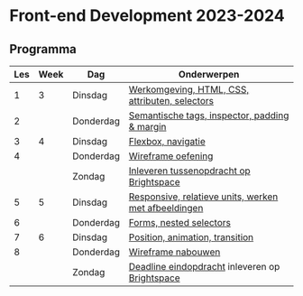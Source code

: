 # Front-end Development 2023-2024

## Programma

| Les | Week | Dag       | Onderwerpen                                                                                                                    | 
|-----|------|-----------|--------------------------------------------------------------------------------------------------------------------------------|
| 1   | 3    | Dinsdag   | [Werkomgeving, HTML, CSS, attributen, selectors](./les1-week3-dinsdag)                                                            |                                                          
| 2   |      | Donderdag | [Semantische tags, inspector, padding & margin](./les2-week3-donderdag)                                                           |                                                          
| 3   | 4    | Dinsdag   | [Flexbox, navigatie](./les3-week4-dinsdag)                                                                                        |                                                                            
| 4   |      | Donderdag | [Wireframe oefening](./les4-week4-donderdag)                                                                                      |  
|     |      | Zondag    | [Inleveren tussenopdracht op Brightspace](https://brightspace.hr.nl/d2l/le/lessons/28886/topics/169219)                        |
| 5   | 5    | Dinsdag   | [Responsive, relatieve units, werken met afbeeldingen](./les5-week5-dinsdag)                                                      |                                                           
| 6   |      | Donderdag | [Forms, nested selectors](./les6-week5-donderdag)                                                                                 |                                                           
| 7   | 6    | Dinsdag   | [Position, animation, transition](./les7-week6-dinsdag)                                                                           |                                                          
| 8   |      | Donderdag | [Wireframe nabouwen](eindopdracht)                                                                                             |
|     |      | Zondag    | [Deadline eindopdracht](eindopdracht) inleveren op [Brightspace](https://brightspace.hr.nl/d2l/le/lessons/28886/topics/187340) |
